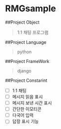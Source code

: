 # RMGsample

##Project Object
> 1:1 채팅 프로그램

##Project Language
> python 

##Project FrameWork
> django

##Project Constarint 
-[ ] 1:1 채팅
-[ ]  메시지 읽음 표시
-[ ]  메시지 보낸 시간 표시
-[ ]  간단한 이모티콘
-[ ]  다국어 입력 
-[ ]  답장 표시 기능
